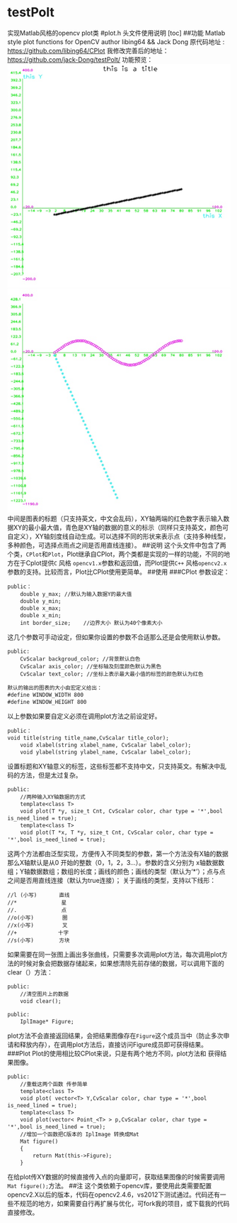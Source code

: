# testPolt
实现Matlab风格的opencv    plot类
#plot.h 头文件使用说明
[toc]
##功能
Matlab style plot functions for OpenCV
author libing64 && Jack Dong
原代码地址 : https://github.com/libing64/CPlot
我修改完善后的地址：https://github.com/jack-Dong/testPolt/
功能预览：
![Alt text](./testPolt/1.jpg)
![Alt text](./testPolt/4.jpg)
中间是图表的标题（只支持英文，中文会乱码），XY轴两端的红色数字表示输入数据XY的最小最大值，青色是XY轴的数据的意义的标示（同样只支持英文，颜色可自定义），XY轴刻度线自动生成。可以选择不同的形状来表示点（支持多种线型，多种颜色，可选择点雨点之间是否用直线连接）。
##说明
这个头文件中包含了两个类，`CPlot`和`Plot`，Plot继承自CPlot，两个类都是实现的一样的功能，不同的地方在于Cplot提供`C` 风格 `opencv1.x`参数和返回值，而Plot提供`C++` 风格`opencv2.x`参数的支持。比较而言，Plot比CPlot使用更简单。
##使用
###CPlot
参数设定：
```
public：
	double y_max; //默认为输入数据Y的最大值
	double y_min;
	double x_max;
	double x_min;
	int border_size;	//边界大小 默认为40个像素大小
```
这几个参数可手动设定，但如果你设置的参数不合适那么还是会使用默认参数。
```
public:
	CvScalar backgroud_color; //背景默认白色
	CvScalar axis_color; //坐标轴及刻度颜色默认为黑色
	CvScalar text_color; //坐标上表示最大最小值的标签的颜色默认为红色
```
```
默认的输出的图表的大小由宏定义给出：
#define WINDOW_WIDTH 800
#define WINDOW_HEIGHT 800
```
以上参数如果要自定义必须在调用plot方法之前设定好。
```
public：
void title(string title_name,CvScalar title_color); 	
	void xlabel(string xlabel_name, CvScalar label_color);
	void ylabel(string ylabel_name, CvScalar label_color);
```
设置标题和XY轴意义的标签，这些标签都不支持中文，只支持英文。有解决中乱码的方法，但是太过复杂。
```	
public:
	//两种输入XY轴数据的方式
	template<class T>
	void plot(T *y, size_t Cnt, CvScalar color, char type = '*',bool is_need_lined = true);	
	template<class T>
	void plot(T *x, T *y, size_t Cnt, CvScalar color, char type = '*',bool is_need_lined = true);
```
这两个方法都由泛型实现，方便传入不同类型的参数，第一个方法没有X轴的数据那么X轴默认是从0 开始的整数（0，1，2，3...）。参数的含义分别为 x轴数据数组；Y轴数据数组；数组的长度；画线的颜色；画线的类型（默认为‘*’）；点与点之间是否用直线连接（默认为true连接）；
关于画线的类型，支持以下线形：
```
//l (小写)       直线	
//*              星 
//.              点 
//o(小写)         圈 
//x(小写)         叉 
//+             十字 
//s(小写)        方块 
```

如果需要在同一张图上画出多张曲线，只需要多次调用plot方法，每次调用plot方法的时候对象会把数据存储起来，如果想清除先前存储的数据，可以调用下面的clear（）方法：
```	
public:
	//清空图片上的数据
	void clear();
```
```
public:
	IplImage* Figure;
```
plot方法不会直接返回结果，会把结果图像存在`Figure`这个成员当中（防止多次申请和释放内存），在调用plot方法后，直接访问Figure成员即可获得结果。
###Plot
Plot的使用相比较CPlot来说，只是有两个地方不同，plot方法和 获得结果图像。
```
public:
	//重载这两个函数 传参简单
	template<class T>
	void plot( vector<T> Y,CvScalar color, char type = '*',bool is_need_lined = true);	
	template<class T>
	void plot(vector< Point_<T> > p,CvScalar color, char type = '*',bool is_need_lined = true);
	//增加一个函数把C版本的 IplImage 转换成Mat
	Mat figure()
	{
		return Mat(this->Figure);
	}
```
在给plot传XY数据的时候直接传入点的向量即可，获取结果图像的时候需要调用`Mat figure();`方法。
##注
这个类依赖于opencv库，要使用此类需要配置opencv2.X以后的版本，代码在opencv2.4.6，vs2012下测试通过。代码还有一些不规范的地方，如果需要自行再扩展与优化，可fork我的项目，或下载我的代码直接修改。
